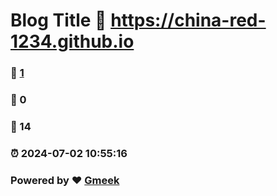 # Blog Title :link: https://china-red-1234.github.io 
### :page_facing_up: [1](https://china-red-1234.github.io/tag.html) 
### :speech_balloon: 0 
### :hibiscus: 14 
### :alarm_clock: 2024-07-02 10:55:16 
### Powered by :heart: [Gmeek](https://github.com/Meekdai/Gmeek)
